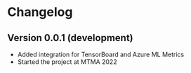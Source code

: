 # Changelog

## Version 0.0.1 (development)

- Added integration for TensorBoard and Azure ML Metrics
- Started the project at MTMA 2022
